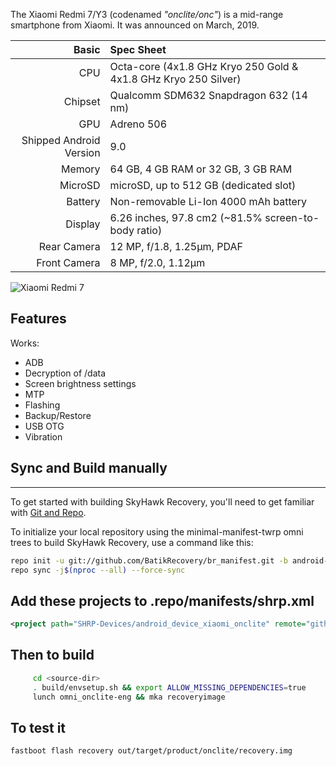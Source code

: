 The Xiaomi Redmi 7/Y3 (codenamed _"onclite/onc"_) is a mid-range smartphone from Xiaomi.
It was announced on March, 2019.

Basic   | Spec Sheet
-------:|:-------------------------
CPU     | Octa-core (4x1.8 GHz Kryo 250 Gold & 4x1.8 GHz Kryo 250 Silver)
Chipset | Qualcomm SDM632 Snapdragon 632 (14 nm)
GPU     | Adreno 506
Shipped Android Version | 9.0
Memory | 64 GB, 4 GB RAM or 32 GB, 3 GB RAM
MicroSD | microSD, up to 512 GB (dedicated slot)
Battery | Non-removable Li-Ion 4000 mAh battery
Display | 6.26 inches, 97.8 cm2 (~81.5% screen-to-body ratio)
Rear Camera  | 12 MP, f/1.8, 1.25µm, PDAF
Front Camera  |  8 MP, f/2.0, 1.12µm

![Xiaomi Redmi 7](https://raw.githubusercontent.com/hadaddarajat/Assets/master/Images/Devices/Redmi%207.webp "Xiaomi Redmi 7")

## Features

Works:
* ADB
* Decryption of /data
* Screen brightness settings
* MTP
* Flashing
* Backup/Restore
* USB OTG
* Vibration

## Sync and Build manually
---------------

To get started with building SkyHawk Recovery, you'll need to get
familiar with [Git and Repo](https://source.android.com/source/using-repo.html).

To initialize your local repository using the minimal-manifest-twrp omni trees to build SkyHawk Recovery, use a command like this:

```bash
repo init -u git://github.com/BatikRecovery/br_manifest.git -b android-9.0
repo sync -j$(nproc --all) --force-sync
```

## Add these projects to .repo/manifests/shrp.xml
```xml
<project path="SHRP-Devices/android_device_xiaomi_onclite" remote="github" revision="android-10.0" />
```

## Then to build
```bash
     cd <source-dir>
     . build/envsetup.sh && export ALLOW_MISSING_DEPENDENCIES=true 
     lunch omni_onclite-eng && mka recoveryimage
```

## To test it
```
fastboot flash recovery out/target/product/onclite/recovery.img
```
